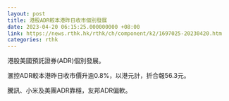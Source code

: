 ```yaml
---
layout: post
title: 港股ADR較本港昨日收市個別發展
date: 2023-04-20 06:15:25.000000000 +08:00
link: https://news.rthk.hk/rthk/ch/component/k2/1697025-20230420.htm
categories: rthk
---
```


港股美國預託證券(ADR)個別發展。

滙控ADR較本港昨日收市價升逾0.8%，以港元計，折合報56.3元。

騰訊、小米及美團ADR靠穩，友邦ADR偏軟。
